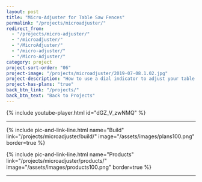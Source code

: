 ```yaml
---
layout: post
title: "Micro-Adjuster for Table Saw Fences"
permalink: "/projects/microadjuster/"
redirect_from:
  - "/projects/micro-adjuster/"
  - "/microadjuster/"
  - "/MicroAdjuster/"
  - "/micro-adjuster/"
  - "/Micro-Adjuster/"
category: project
project-sort-order: "06"
project-image: "/projects/microadjuster/2019-07-08.1.02.jpg"
project-description: "How to use a dial indicator to adjust your table saw's fence by small amounts."
project-has-plans: "true"
back_btn_link: "/projects/"
back_btn_text: "Back to Projects"
---
```

{% include youtube-player.html id="dGZ_V_zwNMQ" %}

<p></p>

<hr class="hr-thick">

<p></p>

{% include pic-and-link-line.html
  name="Build"
  link="/projects/microadjuster/build/"
  image="/assets/images/plans100.png"
  border=true %}

{% include pic-and-link-line.html
  name="Products"
  link="/projects/microadjuster/products/"
  image="/assets/images/products100.png"
  border=true %}

<hr class="hr-thick">

<p></p>
